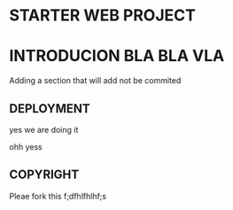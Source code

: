 # STARTER WEB PROJECT

# INTRODUCION BLA BLA VLA

Adding a section that will add not be commited

## DEPLOYMENT


yes we are doing it

ohh yess


## COPYRIGHT



Pleae fork this f;dfhlfhlhf;s